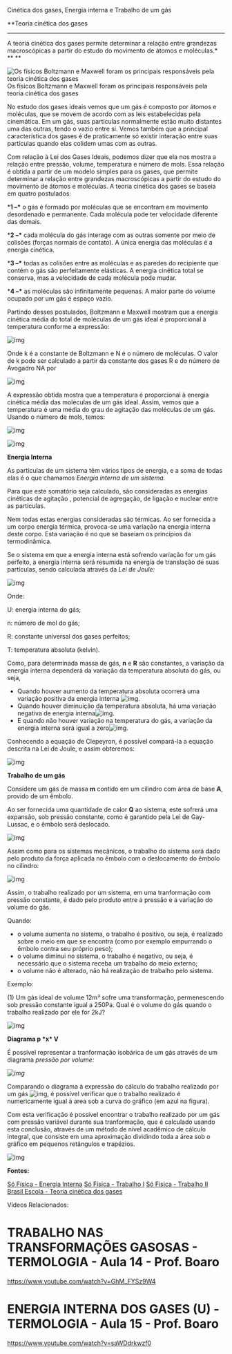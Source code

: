 Cinética dos gases, Energia interna e Trabalho de um gás

**Teoria cinética dos gases
***
A teoria cinética dos gases permite determinar a relação entre grandezas macroscópicas a partir do estudo do movimento de átomos e moléculas.*  **
**

![Os físicos Boltzmann e Maxwell foram os principais responsáveis pela teoria cinética dos gases](https://static.planejativo.com/uploads/novas/7085ae14edd0f59162c8776c05f62afc.jpg)
Os físicos Boltzmann e Maxwell foram os principais responsáveis pela teoria cinética dos gases

No estudo dos gases ideais vemos que um gás é composto por átomos e moléculas, que se movem de acordo com as leis estabelecidas pela cinemática. Em um gás, suas partículas normalmente estão muito distantes uma das outras, tendo o vazio entre si. Vemos também que a principal característica dos gases é de praticamente só existir interação entre suas partículas quando elas colidem umas com as outras.

Com relação à Lei dos Gases Ideais, podemos dizer que ela nos mostra a relação entre pressão, volume, temperatura e número de mols. Essa relação é obtida a partir de um modelo simples para os gases, que permite determinar a relação entre grandezas macroscópicas a partir do estudo do movimento de átomos e moléculas. A teoria cinética dos gases se baseia em quatro postulados:

***1 –\*** o gás é formado por moléculas que se encontram em movimento desordenado e permanente. Cada molécula pode ter velocidade diferente das demais.

***2 –\*** cada molécula do gás interage com as outras somente por meio de colisões (forças normais de contato). A única energia das moléculas é a energia cinética.

***3 –\*** todas as colisões entre as moléculas e as paredes do recipiente que contém o gás são perfeitamente elásticas. A energia cinética total se conserva, mas a velocidade de cada molécula pode mudar.

***4 –\*** as moléculas são infinitamente pequenas. A maior parte do volume ocupado por um gás é espaço vazio.

Partindo desses postulados, Boltzmann e Maxwell mostram que a energia cinética média do total de moléculas de um gás ideal é proporcional à temperatura conforme a expressão:

![img](https://static.planejativo.com/uploads/novas/becab45da553f3e3de4b47d16caadf75.jpg)

Onde k é a constante de Boltzmann e N é o número de moléculas. O valor de k pode ser calculado a partir da constante dos gases R e do número de Avogadro NA por

![img](https://static.planejativo.com/uploads/novas/243f2d4fe69aa37f06737386d2a60d73.jpg)

A expressão obtida mostra que a temperatura é proporcional à energia cinética média das moléculas de um gás ideal. Assim, vemos que a temperatura é uma média do grau de agitação das moléculas de um gás. Usando o número de mols, temos:

![img](https://static.planejativo.com/uploads/novas/7cf4e1da9c0b0a8cd9550f5ef7ae6f72.jpg)

![img](https://static.planejativo.com/uploads/novas/b493281e59aa84b59407ffd253bbfe99.jpg)

**Energia Interna**

As partículas de um sistema têm vários tipos de energia, e a soma de todas elas é o que chamamos *Energia interna de um sistema.*

Para que este somatório seja calculado, são consideradas as energias cinéticas de agitação , potencial de agregação, de ligação e nuclear entre as partículas.

Nem todas estas energias consideradas são térmicas. Ao ser fornecida a um corpo energia térmica, provoca-se uma variação na energia interna deste corpo. Esta variação é no que se baseiam os princípios da termodinâmica.

Se o sistema em que a energia interna está sofrendo variação for um gás perfeito, a energia interna será resumida na energia de translação de suas partículas, sendo calculada através da *Lei de Joule:*

![img](https://www.sofisica.com.br/conteudos/Termologia/Termodinamica/figuras/ei1.GIF)

Onde:

U: energia interna do gás;

n: número de mol do gás;

R: constante universal dos gases perfeitos;

T: temperatura absoluta (kelvin).

Como, para determinada massa de gás, **n** e **R** são constantes, a variação da energia interna dependerá da variação da temperatura absoluta do gás, ou seja,

- Quando houver aumento da temperatura absoluta ocorrerá uma variação positiva da energia interna ![img](https://www.sofisica.com.br/conteudos/Termologia/Termodinamica/figuras/ei2.GIF).
- Quando houver diminuição da temperatura absoluta, há uma variação negativa de energia interna![img](https://www.sofisica.com.br/conteudos/Termologia/Termodinamica/figuras/ei3.GIF).
- E quando não houver variação na temperatura do gás, a variação da energia interna será igual a zero![img](https://www.sofisica.com.br/conteudos/Termologia/Termodinamica/figuras/ei4.GIF).

Conhecendo a equação de Clepeyron, é possível compará-la a equação descrita na Lei de Joule, e assim obteremos:

![img](https://www.sofisica.com.br/conteudos/Termologia/Termodinamica/figuras/ei5.GIF)

**Trabalho de um gás**

Considere um gás de massa **m** contido em um cilindro com área de base **A**, provido de um êmbolo.

Ao ser fornecida uma quantidade de calor **Q** ao sistema, este sofrerá uma expansão, sob pressão constante, como é garantido pela Lei de Gay-Lussac, e o êmbolo será deslocado.

![img](https://www.sofisica.com.br/conteudos/Termologia/Termodinamica/figuras/t1.GIF)

Assim como para os sistemas mecânicos, o trabalho do sistema será dado pelo produto da força aplicada no êmbolo com o deslocamento do êmbolo no cilindro:

![img](https://www.sofisica.com.br/conteudos/Termologia/Termodinamica/figuras/t2.GIF)

Assim, o trabalho realizado por um sistema, em uma tranformação com pressão constante, é dado pelo produto entre a pressão e a variação do volume do gás.

Quando:

- o volume aumenta no sistema, o trabalho é positivo, ou seja, é realizado sobre o meio em que se encontra (como por exemplo empurrando o êmbolo contra seu próprio peso);
- o volume diminui no sistema, o trabalho é negativo, ou seja, é necessário que o sistema receba um trabalho do meio externo;
- o volume não é alterado, não há realização de trabalho pelo sistema.

Exemplo:

(1) Um gás ideal de volume 12m³ sofre uma transformação, permenescendo sob pressão constante igual a 250Pa. Qual é o volume do gás quando o trabalho realizado por ele for 2kJ?

![img](https://www.sofisica.com.br/conteudos/Termologia/Termodinamica/figuras/t6.GIF)

**Diagrama p \*x\* V**

É possível representar a tranformação isobárica de um gás através de um diagrama *pressão por volume:*

*![img](https://www.sofisica.com.br/conteudos/Termologia/Termodinamica/figuras/t3.GIF)*

Comparando o diagrama à expressão do cálculo do trabalho realizado por um gás ![img](https://www.sofisica.com.br/conteudos/Termologia/Termodinamica/figuras/t4.GIF), é possível verificar que o trabalho realizado é numericamente igual à area sob a curva do gráfico (em azul na figura).

Com esta verificação é possível encontrar o trabalho realizado por um gás com pressão variável durante sua tranformação, que é calculado usando esta conclusão, através de um método de nível acadêmico de cálculo integral, que consiste em uma aproximação dividindo toda a área sob o gráfico em pequenos retângulos e trapézios.

![img](https://www.sofisica.com.br/conteudos/Termologia/Termodinamica/figuras/t5.GIF)

**Fontes:**

[Só Física - Energia Interna](https://www.sofisica.com.br/conteudos/Termologia/Termodinamica/energiainterna.php)
[Só Física - Trabalho I](https://www.sofisica.com.br/conteudos/Termologia/Termodinamica/trabalho.php)
[Só Física - Trabalho II](https://www.sofisica.com.br/conteudos/Termologia/Termodinamica/trabalho2.php)
[Brasil Escola - Teoria cinética dos gases](https://brasilescola.uol.com.br/fisica/teoria-cinetica-dos-gases.htm)

Vídeos Relacionados:

# TRABALHO NAS TRANSFORMAÇÕES GASOSAS - TERMOLOGIA - Aula 14 - Prof. Boaro

https://www.youtube.com/watch?v=GhM_FYSz9W4

# ENERGIA INTERNA DOS GASES (U) - TERMOLOGIA - Aula 15 - Prof. Boaro

https://www.youtube.com/watch?v=saWDdrkwzf0

